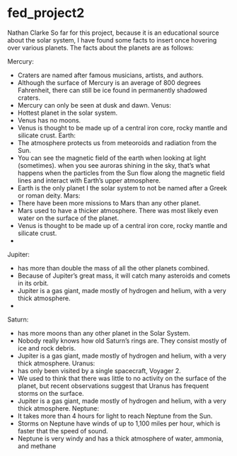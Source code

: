 # fed_project2

Nathan Clarke
So far for this project, because it is an educational source about the solar system,
I have found some facts to insert once hovering over various planets. The facts 
about the planets are as follows: 

Mercury:
-	Craters are named after famous musicians, artists, and authors.
-	Although the surface of Mercury is an average of 800 degrees Fahrenheit, there can still be ice found in permanently shadowed craters. 
-	Mercury can only be  seen at dusk and dawn.
Venus:
-	Hottest planet in the solar system.
-	Venus has no moons.
-	Venus is thought to be made up of a central iron core, rocky mantle and silicate crust.
Earth:
-	The atmosphere protects us from meteoroids and radiation from the Sun.
-	You can see the magnetic field of the earth when looking at light (sometimes). when you see auroras shining in the sky, that’s what happens when the particles from the Sun flow along the magnetic field lines and interact with Earth’s upper atmosphere.
-	Earth is the only planet I the solar system to not be named after a Greek or roman deity. 
Mars:
-	There have been more missions to Mars than any other planet.
-	Mars used to have a thicker atmosphere. There was most likely even water on the surface of the planet.
-	Venus is thought to be made up of a central iron core, rocky mantle and silicate crust.
-	
Jupiter:
-	has more than double the mass of all the other planets combined.
-	Because of Jupiter’s great mass, it will catch many asteroids and comets in its orbit.
-	Jupiter is a gas giant, made mostly of hydrogen and helium, with a very thick atmosphere.
-	
Saturn:
-	has more moons than any other planet in the Solar System.
-	Nobody really knows how old Saturn’s rings are. They consist mostly of ice and rock debris.
-	Jupiter is a gas giant, made mostly of hydrogen and helium, with a very thick atmosphere.
Uranus:
-	has only been visited by a single spacecraft, Voyager 2.
-	We used to think that there was little to no activity on the surface of the planet, but recent observations suggest that Uranus has frequent storms on the surface. 
-	Jupiter is a gas giant, made mostly of hydrogen and helium, with a very thick atmosphere.
Neptune:
-	It takes more than 4 hours for light to reach Neptune from the Sun.
-	Storms on Neptune have winds of up to 1,100 miles per hour, which is faster that the speed of sound. 
-	Neptune is very windy and has a thick atmosphere of water, ammonia, and methane
